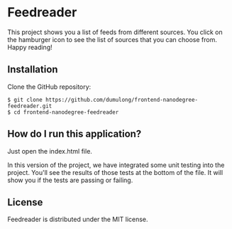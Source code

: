 # Feedreader

This project shows you a list of feeds from different sources.  You click on the hamburger icon to see the list of sources that you can choose from. Happy reading!

## Installation

Clone the GitHub repository:

```
$ git clone https://github.com/dumulong/frontend-nanodegree-feedreader.git
$ cd frontend-nanodegree-feedreader
```

## How do I run this application?

Just open the index.html file.

In this version of the project, we have integrated some unit testing into the project.  You'll see the results of those tests at the bottom of the file.  It will show you if the tests are passing or failing.


## License

Feedreader is distributed under the MIT license.
